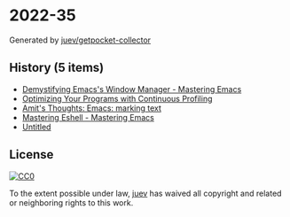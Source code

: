 # 2022-35

Generated by [juev/getpocket-collector](https://github.com/juev/getpocket-collector)

## History (5 items)

- [Demystifying Emacs's Window Manager - Mastering Emacs](https://www.masteringemacs.org/article/demystifying-emacs-window-manager)
- [Optimizing Your Programs with Continuous Profiling](https://www.polarsignals.com/blog/posts/2022/08/30/optimizing-with-continuous-profiling/)
- [Amit's Thoughts: Emacs: marking text](https://amitp.blogspot.com/2022/08/emacs-marking-text.html)
- [Mastering Eshell - Mastering Emacs](https://www.masteringemacs.org/article/complete-guide-mastering-eshell)
- [Untitled](https://blog.gitea.com/2022/04/running-gitea-on-fly.io/)

## License

[![CC0](https://mirrors.creativecommons.org/presskit/buttons/88x31/svg/cc-zero.svg)](https://creativecommons.org/publicdomain/zero/1.0/)

To the extent possible under law, [juev](https://github.com/juev) has waived all copyright and related or neighboring rights to this work.

